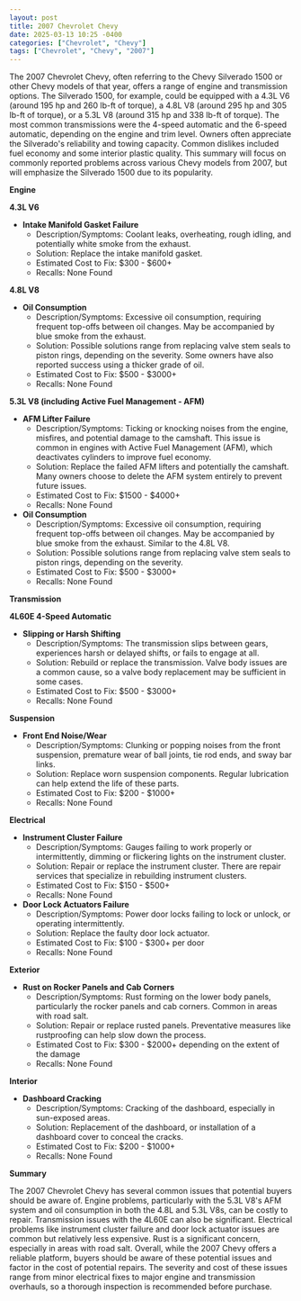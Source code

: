 ```yaml
---
layout: post
title: 2007 Chevrolet Chevy
date: 2025-03-13 10:25 -0400
categories: ["Chevrolet", "Chevy"]
tags: ["Chevrolet", "Chevy", "2007"]
---
```

The 2007 Chevrolet Chevy, often referring to the Chevy Silverado 1500 or other Chevy models of that year, offers a range of engine and transmission options. The Silverado 1500, for example, could be equipped with a 4.3L V6 (around 195 hp and 260 lb-ft of torque), a 4.8L V8 (around 295 hp and 305 lb-ft of torque), or a 5.3L V8 (around 315 hp and 338 lb-ft of torque). The most common transmissions were the 4-speed automatic and the 6-speed automatic, depending on the engine and trim level. Owners often appreciate the Silverado's reliability and towing capacity. Common dislikes included fuel economy and some interior plastic quality. This summary will focus on commonly reported problems across various Chevy models from 2007, but will emphasize the Silverado 1500 due to its popularity.

**Engine**

**4.3L V6**

*   **Intake Manifold Gasket Failure**
    *   Description/Symptoms: Coolant leaks, overheating, rough idling, and potentially white smoke from the exhaust.
    *   Solution: Replace the intake manifold gasket.
    *   Estimated Cost to Fix: $300 - $600+
    *   Recalls: None Found

**4.8L V8**

*   **Oil Consumption**
    *   Description/Symptoms: Excessive oil consumption, requiring frequent top-offs between oil changes. May be accompanied by blue smoke from the exhaust.
    *   Solution: Possible solutions range from replacing valve stem seals to piston rings, depending on the severity. Some owners have also reported success using a thicker grade of oil.
    *   Estimated Cost to Fix: $500 - $3000+
    *   Recalls: None Found

**5.3L V8 (including Active Fuel Management - AFM)**

*   **AFM Lifter Failure**
    *   Description/Symptoms: Ticking or knocking noises from the engine, misfires, and potential damage to the camshaft. This issue is common in engines with Active Fuel Management (AFM), which deactivates cylinders to improve fuel economy.
    *   Solution: Replace the failed AFM lifters and potentially the camshaft. Many owners choose to delete the AFM system entirely to prevent future issues.
    *   Estimated Cost to Fix: $1500 - $4000+
    *   Recalls: None Found
*   **Oil Consumption**
    *   Description/Symptoms: Excessive oil consumption, requiring frequent top-offs between oil changes. May be accompanied by blue smoke from the exhaust. Similar to the 4.8L V8.
    *   Solution: Possible solutions range from replacing valve stem seals to piston rings, depending on the severity.
    *   Estimated Cost to Fix: $500 - $3000+
    *   Recalls: None Found

**Transmission**

**4L60E 4-Speed Automatic**

*   **Slipping or Harsh Shifting**
    *   Description/Symptoms: The transmission slips between gears, experiences harsh or delayed shifts, or fails to engage at all.
    *   Solution: Rebuild or replace the transmission. Valve body issues are a common cause, so a valve body replacement may be sufficient in some cases.
    *   Estimated Cost to Fix: $500 - $3000+
    *   Recalls: None Found

**Suspension**

*   **Front End Noise/Wear**
    *   Description/Symptoms: Clunking or popping noises from the front suspension, premature wear of ball joints, tie rod ends, and sway bar links.
    *   Solution: Replace worn suspension components. Regular lubrication can help extend the life of these parts.
    *   Estimated Cost to Fix: $200 - $1000+
    *   Recalls: None Found

**Electrical**

*   **Instrument Cluster Failure**
    *   Description/Symptoms: Gauges failing to work properly or intermittently, dimming or flickering lights on the instrument cluster.
    *   Solution: Repair or replace the instrument cluster. There are repair services that specialize in rebuilding instrument clusters.
    *   Estimated Cost to Fix: $150 - $500+
    *   Recalls: None Found
*   **Door Lock Actuators Failure**
    *   Description/Symptoms: Power door locks failing to lock or unlock, or operating intermittently.
    *   Solution: Replace the faulty door lock actuator.
    *   Estimated Cost to Fix: $100 - $300+ per door
    *   Recalls: None Found

**Exterior**

*   **Rust on Rocker Panels and Cab Corners**
    *   Description/Symptoms: Rust forming on the lower body panels, particularly the rocker panels and cab corners. Common in areas with road salt.
    *   Solution: Repair or replace rusted panels. Preventative measures like rustproofing can help slow down the process.
    *   Estimated Cost to Fix: $300 - $2000+ depending on the extent of the damage
    *   Recalls: None Found

**Interior**

*   **Dashboard Cracking**
    *   Description/Symptoms: Cracking of the dashboard, especially in sun-exposed areas.
    *   Solution: Replacement of the dashboard, or installation of a dashboard cover to conceal the cracks.
    *   Estimated Cost to Fix: $200 - $1000+
    *   Recalls: None Found

**Summary**

The 2007 Chevrolet Chevy has several common issues that potential buyers should be aware of. Engine problems, particularly with the 5.3L V8's AFM system and oil consumption in both the 4.8L and 5.3L V8s, can be costly to repair. Transmission issues with the 4L60E can also be significant. Electrical problems like instrument cluster failure and door lock actuator issues are common but relatively less expensive. Rust is a significant concern, especially in areas with road salt. Overall, while the 2007 Chevy offers a reliable platform, buyers should be aware of these potential issues and factor in the cost of potential repairs. The severity and cost of these issues range from minor electrical fixes to major engine and transmission overhauls, so a thorough inspection is recommended before purchase.

